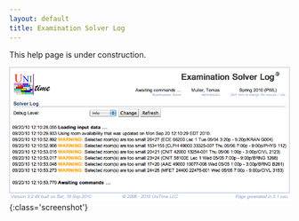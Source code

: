 ```yaml
---
layout: default
title: Examination Solver Log
---
```



This help page is under construction.


![Examination Solver Log](images/examination-solver-log-1.png){:class='screenshot'}
